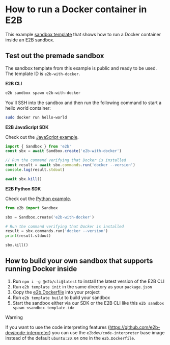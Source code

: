 # How to run a Docker container in E2B

This example [sandbox template](https://e2b.dev/docs/sandbox-template) that shows how to run a Docker container inside an E2B sandbox.

## Test out the premade sandbox
The sandbox template from this example is public and ready to be used. The template ID is `e2b-with-docker`.

**E2B CLI**
```bash
e2b sandbox spawn e2b-with-docker
```
You'll SSH into the sandbox and then run the following command to start a hello world container:
```bash
sudo docker run hello-world
```

**E2B JavaScript SDK**

Check out the [JavaScript example](./js/index.ts).
```js
import { Sandbox } from 'e2b'
const sbx = await Sandbox.create('e2b-with-docker')

// Run the command verifying that Docker is installed
const result = await sbx.commands.run('docker --version')
console.log(result.stdout)

await sbx.kill()
```

**E2B Python SDK**

Check out the [Python example](./python/main.py).
```python
from e2b import Sandbox

sbx = Sandbox.create('e2b-with-docker')

# Run the command verifying that Docker is installed
result = sbx.commands.run('docker --version')
print(result.stdout)

sbx.kill()
```

## How to build your own sandbox that supports running Docker inside

1. Run `npm i -g @e2b/cli@latest` to install the latest version of the E2B CLI
1. Run `e2b template init` in the same directory as your `package.json`
1. Copy the [e2b.Dockerfile](./e2b.Dockerfile) into your project
1. Run `e2b template build` to build your sandbox
1. Start the sandbox either via our SDK or the E2B CLI like this `e2b sandbox spawn <sandbox-template-id>`


> [!WARNING]
> If you want to use the code interpreting features (https://github.com/e2b-dev/code-interpreter)
you can use the `e2bdev/code-interpreter` base image instead of the default `ubuntu:20.04` one in the `e2b.Dockerfile`.
